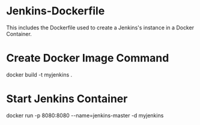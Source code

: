 # Jenkins-Dockerfile
This includes the Dockerfile used to create a Jenkins's instance in a Docker Container.

# Create Docker Image Command
docker build -t myjenkins .

# Start Jenkins Container
docker run -p 8080:8080 --name=jenkins-master -d myjenkins

